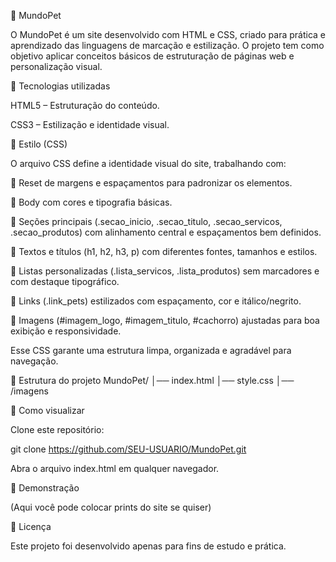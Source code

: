 🐾 MundoPet

O MundoPet é um site desenvolvido com HTML e CSS, criado para prática e aprendizado das linguagens de marcação e estilização.
O projeto tem como objetivo aplicar conceitos básicos de estruturação de páginas web e personalização visual.

📌 Tecnologias utilizadas

HTML5 – Estruturação do conteúdo.

CSS3 – Estilização e identidade visual.

🎨 Estilo (CSS)

O arquivo CSS define a identidade visual do site, trabalhando com:

🔹 Reset de margens e espaçamentos para padronizar os elementos.

🔹 Body com cores e tipografia básicas.

🔹 Seções principais (.secao_inicio, .secao_titulo, .secao_servicos, .secao_produtos) com alinhamento central e espaçamentos bem definidos.

🔹 Textos e títulos (h1, h2, h3, p) com diferentes fontes, tamanhos e estilos.

🔹 Listas personalizadas (.lista_servicos, .lista_produtos) sem marcadores e com destaque tipográfico.

🔹 Links (.link_pets) estilizados com espaçamento, cor e itálico/negrito.

🔹 Imagens (#imagem_logo, #imagem_titulo, #cachorro) ajustadas para boa exibição e responsividade.

Esse CSS garante uma estrutura limpa, organizada e agradável para navegação.

📂 Estrutura do projeto
MundoPet/
│── index.html
│── style.css
│── /imagens

🚀 Como visualizar

Clone este repositório:

git clone https://github.com/SEU-USUARIO/MundoPet.git


Abra o arquivo index.html em qualquer navegador.

📸 Demonstração

(Aqui você pode colocar prints do site se quiser)

📄 Licença

Este projeto foi desenvolvido apenas para fins de estudo e prática.
